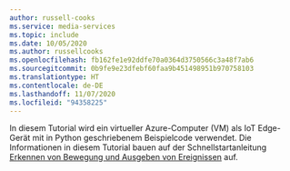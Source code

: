 ```yaml
---
author: russell-cooks
ms.service: media-services
ms.topic: include
ms.date: 10/05/2020
ms.author: russellcooks
ms.openlocfilehash: fb162fe1e92ddfe70a0364d3750566c3a48f7ab6
ms.sourcegitcommit: 0b9fe9e23dfebf60faa9b451498951b970758103
ms.translationtype: HT
ms.contentlocale: de-DE
ms.lasthandoff: 11/07/2020
ms.locfileid: "94358225"
---
```

In diesem Tutorial wird ein virtueller Azure-Computer (VM) als IoT Edge-Gerät mit in Python geschriebenem Beispielcode verwendet. Die Informationen in diesem Tutorial bauen auf der Schnellstartanleitung [Erkennen von Bewegung und Ausgeben von Ereignissen](../../../detect-motion-emit-events-quickstart.md) auf.
